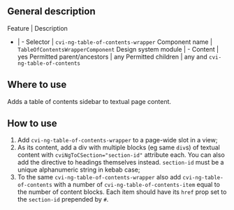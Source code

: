 ## General description

Feature | Description
- | -
Selector | `cvi-ng-table-of-contents-wrapper`
Component name | `TableOfContentsWrapperComponent`
Design system module | -
Content | yes
Permitted parent/ancestors | any
Permitted children | any and `cvi-ng-table-of-contents`

## Where to use

Adds a table of contents sidebar to textual page content.

## How to use

1. Add `cvi-ng-table-of-contents-wrapper` to a page-wide slot in a view;
2. As its content, add a div with multiple blocks (eg same `div`s) of textual content with `cviNgToCSection="section-id"` attribute each. You can also add the directive to headings themselves instead. `section-id` must be a unique alphanumeric string in kebab case;
3. To the same `cvi-ng-table-of-contents-wrapper` also add `cvi-ng-table-of-contents` with a number of `cvi-ng-table-of-contents-item` equal to the number of content blocks. Each item should have its `href` prop set to the `section-id` prepended by `#`.

